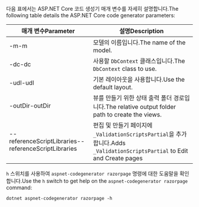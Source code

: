 <span data-ttu-id="5563a-101">다음 표에서는 ASP.NET Core 코드 생성기 매개 변수를 자세히 설명합니다.</span><span class="sxs-lookup"><span data-stu-id="5563a-101">The following table details the ASP.NET Core code generator parameters:</span></span>

| <span data-ttu-id="5563a-102">매개 변수</span><span class="sxs-lookup"><span data-stu-id="5563a-102">Parameter</span></span>               | <span data-ttu-id="5563a-103">설명</span><span class="sxs-lookup"><span data-stu-id="5563a-103">Description</span></span>|
| ----------------- | ------------ |
| <span data-ttu-id="5563a-104">-m</span><span class="sxs-lookup"><span data-stu-id="5563a-104">-m</span></span>  | <span data-ttu-id="5563a-105">모델의 이름입니다.</span><span class="sxs-lookup"><span data-stu-id="5563a-105">The name of the model.</span></span> |
| <span data-ttu-id="5563a-106">-dc</span><span class="sxs-lookup"><span data-stu-id="5563a-106">-dc</span></span>  | <span data-ttu-id="5563a-107">사용할 `DbContext` 클래스입니다.</span><span class="sxs-lookup"><span data-stu-id="5563a-107">The `DbContext` class to use.</span></span> |
| <span data-ttu-id="5563a-108">-udl</span><span class="sxs-lookup"><span data-stu-id="5563a-108">-udl</span></span> | <span data-ttu-id="5563a-109">기본 레이아웃을 사용합니다.</span><span class="sxs-lookup"><span data-stu-id="5563a-109">Use the default layout.</span></span> |
| <span data-ttu-id="5563a-110">-outDir</span><span class="sxs-lookup"><span data-stu-id="5563a-110">-outDir</span></span> | <span data-ttu-id="5563a-111">뷰를 만들기 위한 상태 출력 폴더 경로입니다.</span><span class="sxs-lookup"><span data-stu-id="5563a-111">The relative output folder path to create the views.</span></span> |
| <span data-ttu-id="5563a-112">--referenceScriptLibraries</span><span class="sxs-lookup"><span data-stu-id="5563a-112">--referenceScriptLibraries</span></span> | <span data-ttu-id="5563a-113">편집 및 만들기 페이지에 `_ValidationScriptsPartial`을 추가합니다.</span><span class="sxs-lookup"><span data-stu-id="5563a-113">Adds `_ValidationScriptsPartial` to Edit and Create pages</span></span> |

<span data-ttu-id="5563a-114">`h` 스위치를 사용하여 `aspnet-codegenerator razorpage` 명령에 대한 도움말을 확인합니다.</span><span class="sxs-lookup"><span data-stu-id="5563a-114">Use the `h` switch to get help on the `aspnet-codegenerator razorpage` command:</span></span>

```console
dotnet aspnet-codegenerator razorpage -h
```
